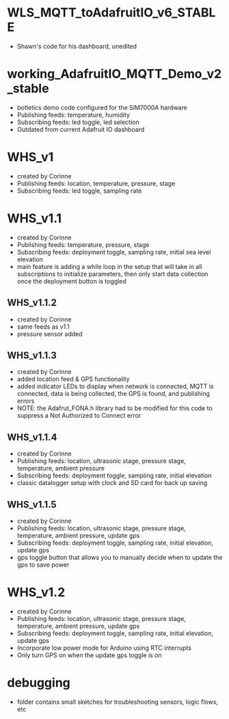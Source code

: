 # WLS_MQTT_toAdafruitIO_v6_STABLE
- Shawn's code for his dashboard, unedited

# working_AdafruitIO_MQTT_Demo_v2_stable
- botletics demo code configured for the SIM7000A hardware
- Publishing feeds: temperature, humidity
- Subscribing feeds: led toggle, led selection
- Outdated from current Adafruit IO dashboard

# WHS_v1
- created by Corinne
- Publishing feeds: location, temperature, pressure, stage
- Subscribing feeds: led toggle, sampling rate

# WHS_v1.1
- created by Corinne
- Publishing feeds: temperature, pressure, stage
- Subscribing feeds: deployment toggle, sampling rate, initial sea level elevation
- main feature is adding a while loop in the setup that will take in all subscriptions
to initialize parameters, then only start data collection once the deployment button
is toggled

## WHS_v1.1.2 
- created by Corinne
- same feeds as v1.1
- pressure sensor added

## WHS_v1.1.3
- created by Corinne
- added location feed & GPS functionality
- added indicator LEDs to display when network is connected, MQTT is connected, data is being collected, the GPS is found, and publishing errors
- NOTE: the Adafrut_FONA.h library had to be modified for this code to suppress a Not Authorized to Connect error

## WHS_v1.1.4
- created by Corinne
- Publishing feeds: location, ultrasonic stage, pressure stage, temperature, ambient pressure
- Subscribing feeds: deployment toggle, sampling rate, initial elevation
- classic datalogger setup with clock and SD card for back up saving

## WHS_v1.1.5
- created by Corinne
- Publishing feeds: location, ultrasonic stage, pressure stage, temperature, ambient pressure, update gps
- Subscribing feeds: deployment toggle, sampling rate, initial elevation, update gps
- gps toggle button that allows you to manually decide when to update the gps to save power

# WHS_v1.2
- created by Corinne
- Publishing feeds: location, ultrasonic stage, pressure stage, temperature, ambient pressure, update gps
- Subscribing feeds: deployment toggle, sampling rate, initial elevation, update gps
- Incorporate low power mode for Arduino using RTC interrupts
- Only turn GPS on when the update gps toggle is on

# debugging
- folder contains small sketches for troubleshooting sensors, logic flows, etc